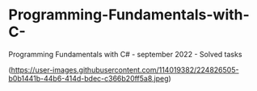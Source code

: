 # Programming-Fundamentals-with-C-
Programming Fundamentals with C# - september 2022 - Solved tasks

(https://user-images.githubusercontent.com/114019382/224826505-b0b1441b-44b6-414d-bdec-c366b20ff5a8.jpeg)
